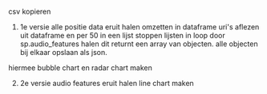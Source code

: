 csv kopieren
1. 1e versie alle positie data eruit halen
omzetten in dataframe
uri's aflezen uit dataframe en per 50 in een lijst stoppen
lijsten in loop door sp.audio_features halen
dit returnt een array van objecten.
alle objecten bij elkaar opslaan als json.

hiermee bubble chart en radar chart maken

2. 2e versie audio features eruit halen
line chart maken
